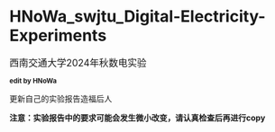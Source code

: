 # HNoWa_swjtu_Digital-Electricity-Experiments

<big>西南交通大学2024年秋数电实验</big>

<small>**edit by HNoWa**</small>

更新自己的实验报告造福后人

**注意：实验报告中的要求可能会发生微小改变，请认真检查后再进行copy**

